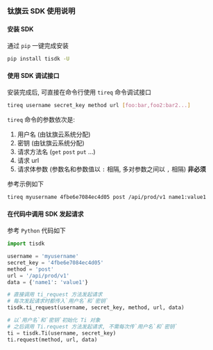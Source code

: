 ### 钛旗云 SDK 使用说明

#### 安装 SDK

通过 `pip` 一键完成安装

```sh
pip install tisdk -U
```

#### 使用 SDK 调试接口

安装完成后, 可直接在命令行使用 `tireq` 命令调试接口

```sh
tireq username secret_key method url [foo:bar,foo2:bar2...]
```

`tireq` 命令的参数依次是:

1. 用户名 (由钛旗云系统分配)
2. 密钥 (由钛旗云系统分配)
3. 请求方法名 (`get` `post` `put` ...)
4. 请求 url
5. 请求体参数 (参数名和参数值以 `:` 相隔, 多对参数之间以 `,` 相隔) **非必须**

参考示例如下

```sh
tireq myusername 4fbe6e7084ec4d05 post /api/prod/v1 name1:value1
```

#### 在代码中调用 SDK 发起请求

参考 `Python` 代码如下

```python
import tisdk

username = 'myusername'
secret_key = '4fbe6e7084ec4d05'
method = 'post'
url = '/api/prod/v1'
data = {'name1': 'value1'}

# 直接调用 ti_request 方法发起请求
# 每次发起请求时都传入`用户名`和`密钥`
tisdk.ti_request(username, secret_key, method, url, data)

# 以`用户名`和`密钥`初始化 Ti 对象
# 之后调用 Ti.request 方法发起请求, 不需每次传`用户名`和`密钥`
ti = tisdk.Ti(username, secret_key)
ti.request(method, url, data)

```

